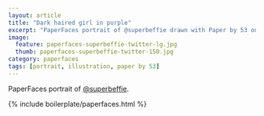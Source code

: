 ```yaml
---
layout: article
title: "Dark haired girl in purple"
excerpt: "PaperFaces portrait of @superbeffie drawn with Paper by 53 on an iPad."
image: 
  feature: paperfaces-superbeffie-twitter-lg.jpg
  thumb: paperfaces-superbeffie-twitter-150.jpg
category: paperfaces
tags: [portrait, illustration, paper by 53]
---
```


PaperFaces portrait of [@superbeffie](http://twitter.com/superbeffie).

{% include boilerplate/paperfaces.html %}